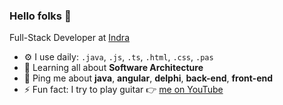 ### Hello folks 👋

Full-Stack Developer at [Indra](https://www.indracompany.com/)<br>

- ⚙️ I use daily: `.java`, `.js`, `.ts`, `.html`, `.css`, `.pas`
- 🌱 Learning all about **Software Architecture**
- 💬 Ping me about **java**, **angular**, **delphi**, **back-end**, **front-end**
- ⚡️ Fun fact: I try to play guitar 👉 [me on YouTube](https://www.youtube.com/@mouratocarlos)

